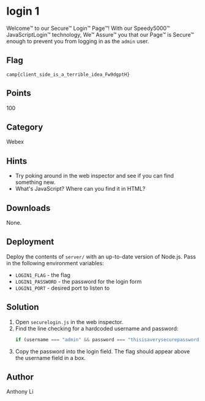# login 1
Welcome™ to our Secure™ Login™ Page™! With our Speedy5000™ JavaScriptLogin™ technology, We™ Assure™ you that our Page™ is Secure™ enough to prevent you from logging in as the `admin` user.

## Flag
```
camp{client_side_is_a_terrible_idea_Fw9dgptH}
```

## Points
100

## Category
Webex

## Hints
* Try poking around in the web inspector and see if you can find something new.
* What's JavaScript? Where can you find it in HTML?

## Downloads
None.

## Deployment
Deploy the contents of `server/` with an up-to-date version of Node.js. Pass in the following environment variables:
* `LOGIN1_FLAG` - the flag
* `LOGIN1_PASSWORD` - the password for the login form
* `LOGIN1_PORT` - desired port to listen to

## Solution
1. Open `securelogin.js` in the web inspector.
2. Find the line checking for a hardcoded username and password:
   ```javascript
   if (username === "admin" && password === "thisisaverysecurepasswordhahaaaaaa") {
   ```
3. Copy the password into the login field. The flag should appear above the username field in a box.

## Author
Anthony Li
